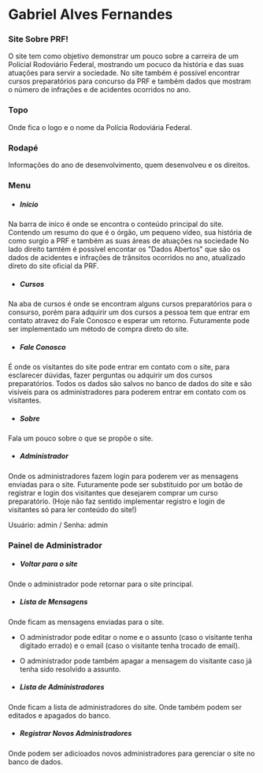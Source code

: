 # Gabriel Alves Fernandes

### Site Sobre PRF!

   O site tem como objetivo demonstrar um pouco sobre a carreira de um Policial Rodoviário Federal, mostrando um pocuco da história e das suas atuações para servir a sociedade.
   No site também é possível encontrar cursos preparatórios para  concurso da PRF e também dados que mostram o número de infrações e de acidentes ocorridos no ano.
   
   
### Topo

Onde fica o logo e o nome da Polícia Rodoviária Federal.

### Rodapé

Informações do ano de desenvolvimento, quem desenvolveu e os direitos.
   
### Menu

* ##### Início
Na barra de iníco é onde se encontra o conteúdo principal do site. Contendo um resumo do que é o órgão, um pequeno vídeo, sua história de como surgio a PRF e também as suas áreas de atuações na sociedade
No lado direito tamtém é possível encontar os "Dados Abertos" que são os dados de acidentes e infrações de trânsitos ocorridos no ano, atualizado direto do site oficial da PRF.

* ##### Cursos

Na aba de cursos é onde se encontram alguns cursos preparatórios para o consurso, porém para adquirir um dos cursos a pessoa tem que entrar em contato atravez do Fale Conosco e esperar um retorno.
Futuramente pode ser implementado um método de compra direto do site.

* ##### Fale Conosco

É onde os visitantes do site pode entrar em contato com o site, para esclarecer dúvidas, fazer perguntas ou adquirir um dos cursos preparatórios.
Todos os dados são salvos no banco de dados do site e são visíveis para os administradores para poderem entrar em contato com os visitantes.

* ##### Sobre

Fala um pouco sobre o que se propõe o site.

* ##### Administrador

Onde os administradores fazem login para poderem ver as mensagens enviadas para o site.
Futuramente pode ser substituido por um botão de registrar e login dos visitantes que desejarem comprar um curso preparatório.
(Hoje não faz sentido implementar registro e login de visitantes só para ler conteúdo do site!)

Usuário: admin  /  Senha: admin

### Painel de Administrador

* ##### Voltar para o site

Onde o administrador pode retornar para o site principal.

* ##### Lista de Mensagens

Onde ficam as mensagens enviadas para o site.
* O administrador pode editar o nome e o assunto (caso o visitante tenha digitado errado) e o email (caso o visitante tenha trocado de email).
* O administrador pode também apagar a mensagem do visitante caso já tenha sido resolvido a assunto.

* ##### Lista de Administradores

Onde ficam a lista de administradores do site. Onde também podem ser editados e apagados do banco.

* ##### Registrar Novos Administradores

Onde podem ser adicioados novos administradores para gerenciar o site no banco de dados.




[//]: # (These are reference links used in the body of this note and get stripped out when the markdown processor does its job. There is no need to format nicely because it shouldn't be seen. Thanks SO - http://stackoverflow.com/questions/4823468/store-comments-in-markdown-syntax)


   [dill]: <https://github.com/joemccann/dillinger>
   [git-repo-url]: <https://github.com/joemccann/dillinger.git>
   [john gruber]: <http://daringfireball.net>
   [df1]: <http://daringfireball.net/projects/markdown/>
   [markdown-it]: <https://github.com/markdown-it/markdown-it>
   [Ace Editor]: <http://ace.ajax.org>
   [node.js]: <http://nodejs.org>
   [Twitter Bootstrap]: <http://twitter.github.com/bootstrap/>
   [jQuery]: <http://jquery.com>
   [@tjholowaychuk]: <http://twitter.com/tjholowaychuk>
   [express]: <http://expressjs.com>
   [AngularJS]: <http://angularjs.org>
   [Gulp]: <http://gulpjs.com>

   [PlDb]: <https://github.com/joemccann/dillinger/tree/master/plugins/dropbox/README.md>
   [PlGh]: <https://github.com/joemccann/dillinger/tree/master/plugins/github/README.md>
   [PlGd]: <https://github.com/joemccann/dillinger/tree/master/plugins/googledrive/README.md>
   [PlOd]: <https://github.com/joemccann/dillinger/tree/master/plugins/onedrive/README.md>
   [PlMe]: <https://github.com/joemccann/dillinger/tree/master/plugins/medium/README.md>
   [PlGa]: <https://github.com/RahulHP/dillinger/blob/master/plugins/googleanalytics/README.md>

